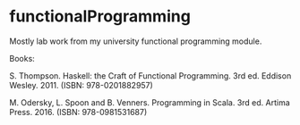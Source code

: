 # functionalProgramming
Mostly lab work from my university functional programming module.

Books:

S. Thompson. Haskell: the Craft of Functional Programming. 3rd ed. Eddison Wesley. 2011. (ISBN: 978-0201882957)

M. Odersky, L. Spoon and B. Venners. Programming in Scala. 3rd ed. Artima Press. 2016. (ISBN: 978-0981531687)
